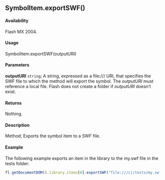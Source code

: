 ## SymbolItem.exportSWF()

#### Availability

Flash MX 2004.

#### Usage

SymbolItem.exportSWF(outputURI)

#### Parameters

**outputURI** `string`; A string, expressed as a file:/// URI, that specifies the SWF file to which the method will export the symbol. The *outputURI* must reference a local file. Flash does not create a folder if *outputURI* doesn’t exist.

#### Returns

Nothing.

#### Description

Method; Exports the symbol item to a SWF file.

#### Example

The following example exports an item in the library to the my.swf file in the tests folder:

```javascript
fl.getDocumentDOM().library.items[0].exportSWF("file:///c|/tests/my.swf");
```
